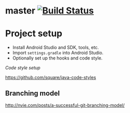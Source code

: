 master [![Build Status](https://travis-ci.org/stoyicker/boats-xkcd.svg?branch=master)](https://travis-ci.org/stoyicker/boats-xkcd)
======

Project setup
=============
* Install Android Studio and SDK, tools, etc.
* Import `settings.gradle` into Android Studio.
* Optionally set up the hooks and code style.

*Code style setup*

https://github.com/square/java-code-styles

Branching model
---------------
http://nvie.com/posts/a-successful-git-branching-model/